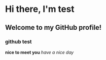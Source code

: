 # Hi there, I'm test
## Welcome to my GitHub profile!
### github test
**nice to meet you**
*have a nice day*
